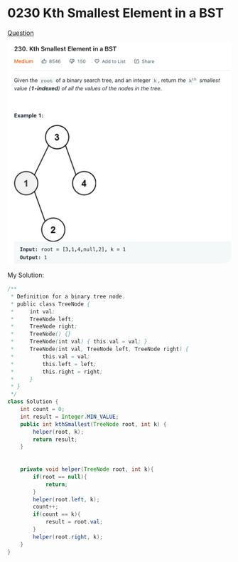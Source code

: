# 0230 Kth Smallest Element in a BST

[Question](https://leetcode.com/problems/kth-smallest-element-in-a-bst/)

![](<../.gitbook/assets/image (1) (2) (2).png>)



My Solution:

```java
/**
 * Definition for a binary tree node.
 * public class TreeNode {
 *     int val;
 *     TreeNode left;
 *     TreeNode right;
 *     TreeNode() {}
 *     TreeNode(int val) { this.val = val; }
 *     TreeNode(int val, TreeNode left, TreeNode right) {
 *         this.val = val;
 *         this.left = left;
 *         this.right = right;
 *     }
 * }
 */
class Solution {
    int count = 0;
    int result = Integer.MIN_VALUE;
    public int kthSmallest(TreeNode root, int k) {
        helper(root, k);
        return result;
    }
    
    
    private void helper(TreeNode root, int k){
        if(root == null){
            return;
        }
        helper(root.left, k);
        count++;
        if(count == k){
            result = root.val;
        }
        helper(root.right, k);
    }
}
```
